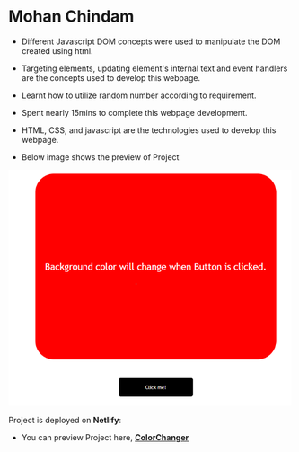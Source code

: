 # Mohan Chindam

- Different Javascript DOM concepts were used to manipulate the DOM created using html.
- Targeting elements, updating element's internal text and event handlers are the concepts used to develop this webpage.
- Learnt how to utilize random number according to requirement.
- Spent nearly 15mins to complete this webpage development.
- HTML, CSS, and javascript are the technologies used to develop this webpage.

- Below image shows the preview of Project

![ColorChanger Preview](./ColorChanger1.png)

Project is deployed on **Netlify**:
- You can preview Project here, [**ColorChanger**](https://fsjs102022-03colorchanger.netlify.app/)





